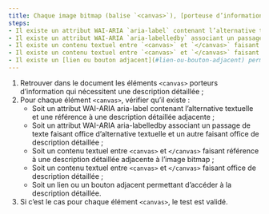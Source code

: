 ```yaml
---
title: Chaque image bitmap (balise `<canvas>`), [porteuse d’information](#image-porteuse-d-information), qui nécessite une [description détaillée](#description-detaillee-image), vérifie-t-elle une de ces conditions ?
steps:
- Il existe un attribut WAI-ARIA `aria-label` contenant l’alternative textuelle et une référence à une [description détaillée](#description-detaillee-image) adjacente ;
- Il existe un attribut WAI-ARIA `aria-labelledby` associant un passage de texte faisant office d’alternative textuelle et un autre faisant office de [description détaillée](#description-detaillee-image) ;
- Il existe un contenu textuel entre `<canvas>` et `</canvas>` faisant référence à une [description détaillée](#description-detaillee-image) adjacente à l’image bitmap ;
- Il existe un contenu textuel entre `<canvas>` et `</canvas>` faisant office de [description détaillée](#description-detaillee-image) ;
- Il existe un [lien ou bouton adjacent](#lien-ou-bouton-adjacent) permettant d’accéder à la [description détaillée](#description-detaillee-image).
---
```


1. Retrouver dans le document les éléments `<canvas>` porteurs d’information qui nécessitent une description détaillée ;
2. Pour chaque élément `<canvas>`, vérifier qu’il existe :
      * Soit un attribut WAI-ARIA aria-label contenant l’alternative textuelle et une référence à une description détaillée adjacente ;
      * Soit un attribut WAI-ARIA aria-labelledby associant un passage de texte faisant office d’alternative textuelle et un autre faisant office de description détaillée ;
      * Soit un contenu textuel entre `<canvas>` et `</canvas>` faisant référence à une description détaillée adjacente à l’image bitmap ;
      * Soit un contenu textuel entre `<canvas>` et `</canvas>` faisant office de description détaillée ;
      * Soit un lien ou un bouton adjacent permettant d’accéder à la description détaillée.
3. Si c’est le cas pour chaque élément `<canvas>`, le test est validé.